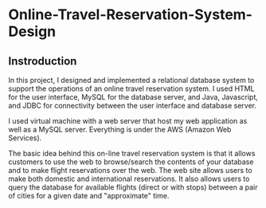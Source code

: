 # Online-Travel-Reservation-System-Design

## Instroduction
In this project, I designed and implemented a relational database system to support the operations of an online travel reservation system. I used HTML for the user interface, MySQL for the database server, and Java, Javascript, and JDBC for connectivity between the user interface and database server. 
 
I used virtual machine with a web server that host my web application as well as a MySQL server. Everything is under the AWS (Amazon Web Services). 

The basic idea behind this on-line travel reservation system is that it allows customers to use the web to browse/search the contents of your database and to make flight reservations over the web. The web site allows users to make both domestic and international reservations. It also allows users to query the database for available flights (direct or with stops) between a pair of cities for a given date and "approximate" time.   
